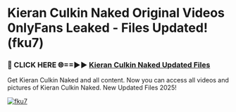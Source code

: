 # Kieran Culkin Naked Original Videos 0nlyFans Leaked - Files Updated! (fku7)

<h3>🔴 CLICK HERE 🌐==►► <a href="https://tinyurl.com/yckcrads" rel="nofollow">Kieran Culkin Naked Updated Files</a></h3>

Get Kieran Culkin Naked and all content. Now you can access all videos and pictures of Kieran Culkin Naked. New Updated Files 2025!

[![fku7](https://i.imgur.com/hpKpOFt.gif)](https://tinyurl.com/yckcrads)
